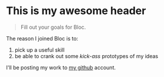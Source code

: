 # This is my awesome header

> Fill out your goals for Bloc.

The reason I joined Bloc is to:
1.   pick up a useful skill 
2.   be able to crank out some *kick-ass* prototypes of my ideas

I'll be posting my work to [my github](http://example.com/) account.
